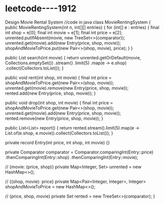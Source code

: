 # leetcode----1912
Design Movie Rental System
//code in java
class MovieRentingSystem {
  public MovieRentingSystem(int n, int[][] entries) {
    for (int[] e : entries) {
      final int shop = e[0];
      final int movie = e[1];
      final int price = e[2];
      unrented.putIfAbsent(movie, new TreeSet<>(comparator));
      unrented.get(movie).add(new Entry(price, shop, movie));
      shopAndMovieToPrice.put(new Pair<>(shop, movie), price);
    }
  }

  public List<Integer> search(int movie) {
    return unrented.getOrDefault(movie, Collections.emptySet())
        .stream()
        .limit(5)
        .map(e -> e.shop)
        .collect(Collectors.toList());
  }

  public void rent(int shop, int movie) {
    final int price = shopAndMovieToPrice.get(new Pair<>(shop, movie));
    unrented.get(movie).remove(new Entry(price, shop, movie));
    rented.add(new Entry(price, shop, movie));
  }

  public void drop(int shop, int movie) {
    final int price = shopAndMovieToPrice.get(new Pair<>(shop, movie));
    unrented.get(movie).add(new Entry(price, shop, movie));
    rented.remove(new Entry(price, shop, movie));
  }

  public List<List<Integer>> report() {
    return rented.stream().limit(5).map(e -> List.of(e.shop, e.movie)).collect(Collectors.toList());
  }

  private record Entry(int price, int shop, int movie) {}

  private Comparator<Entry> comparator = Comparator.comparingInt(Entry::price)
                                             .thenComparingInt(Entry::shop)
                                             .thenComparingInt(Entry::movie);

  // {movie: (price, shop)}
  private Map<Integer, Set<Entry>> unrented = new HashMap<>();

  // {(shop, movie): price}
  private Map<Pair<Integer, Integer>, Integer> shopAndMovieToPrice = new HashMap<>();

  // (price, shop, movie)
  private Set<Entry> rented = new TreeSet<>(comparator);
}
